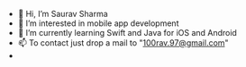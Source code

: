 
- 👋 Hi, I’m Saurav Sharma 
- 👀 I’m interested in mobile app development
- 🌱 I’m currently learning Swift and Java for iOS and Android
- 📫 To contact just drop a mail to "100rav.97@gmail.com"
- 
<!---
saurav-997/saurav-997 is a ✨ special ✨ repository because its `README.md` (this file) appears on your GitHub profile.
You can click the Preview link to take a look at your changes.
--->
